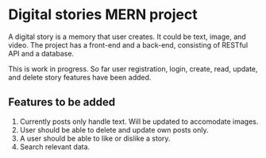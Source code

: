 # Digital stories MERN project

A digital story is a memory that user creates. It could be text, image, and video. The project has a front-end and a back-end, consisting of RESTful API and a database.

This is work in progress. So far user registration, login, create, read, update, and delete story features have been added.

## Features to be added

1. Currently posts only handle text. Will be updated to accomodate images.
2. User should be able to delete and update own posts only.
3. A user should be able to like or dislike a story.
4. Search relevant data.

